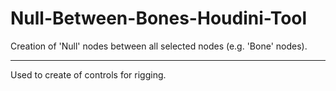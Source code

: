 # Null-Between-Bones-Houdini-Tool
Creation of 'Null' nodes between all selected nodes (e.g. 'Bone' nodes).
***
Used to create of controls for rigging.

